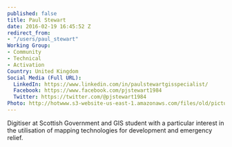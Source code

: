 ```yaml
---
published: false
title: Paul Stewart
date: 2016-02-19 16:45:52 Z
redirect_from:
- "/users/paul_stewart"
Working Group:
- Community
- Technical
- Activation
Country: United Kingdom
Social Media (Full URL):
  LinkedIn: https://www.linkedin.com/in/paulstewartgisspecialist/
  Facebook: https://www.facebook.com/pjstewart1984
  Twitter: https://twitter.com/@pjstewart1984
Photo: http://hotwww.s3-website-us-east-1.amazonaws.com/files/old/pictures/picture-327-1456238068.jpg
---
```


<p>Digitiser at Scottish Government and GIS student with a particular interest in the utilisation of mapping technologies for development and emergency relief.</p>
